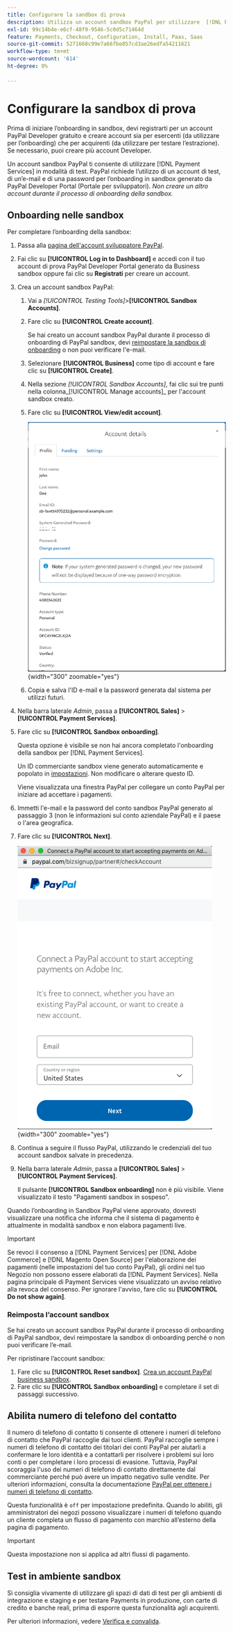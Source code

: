 ```yaml
---
title: Configurare la sandbox di prova
description: Utilizza un account sandbox PayPal per utilizzare  [!DNL Payment Services]  in modalità di test.
exl-id: 99c14b4e-e6cf-48f9-9546-5c0d5c71464d
feature: Payments, Checkout, Configuration, Install, Paas, Saas
source-git-commit: 5271668c99e7a66fbe857cd3ae26edfa54211621
workflow-type: tm+mt
source-wordcount: '614'
ht-degree: 0%

---
```


# Configurare la sandbox di prova

Prima di iniziare l’onboarding in sandbox, devi registrarti per un account PayPal Developer gratuito e creare account sia per esercenti (da utilizzare per l’onboarding) che per acquirenti (da utilizzare per testare l’estrazione). Se necessario, puoi creare più account Developer.

Un account sandbox PayPal ti consente di utilizzare [!DNL Payment Services] in modalità di test. PayPal richiede l’utilizzo di un account di test, di un’e-mail e di una password per l’onboarding in sandbox generato da PayPal Developer Portal (Portale per sviluppatori). *Non creare un altro account durante il processo di onboarding della sandbox.*

## Onboarding nelle sandbox

Per completare l’onboarding della sandbox:

1. Passa alla [pagina dell&#39;account sviluppatore PayPal](https://developer.paypal.com/developer/accounts/).
1. Fai clic su **[!UICONTROL Log in to Dashboard]** e accedi con il tuo account di prova PayPal Developer Portal generato da Business sandbox oppure fai clic su **Registrati** per creare un account.
1. Crea un account sandbox PayPal:
   1. Vai a _[!UICONTROL Testing Tools]_>**[!UICONTROL Sandbox Accounts]**.
   1. Fare clic su **[!UICONTROL Create account]**.

      Se hai creato un account sandbox PayPal durante il processo di onboarding di PayPal sandbox, devi [reimpostare la sandbox di onboarding](#reset-your-sandbox-account) o non puoi verificare l&#39;e-mail.

   1. Selezionare **[!UICONTROL Business]** come tipo di account e fare clic su **[!UICONTROL Create]**.
   1. Nella sezione _[!UICONTROL Sandbox Accounts]_, fai clic sui tre punti nella colonna_[!UICONTROL Manage accounts]_ per l&#39;account sandbox creato.
   1. Fare clic su **[!UICONTROL View/edit account]**.

      ![PayPal - Visualizza/Modifica account sandbox](assets/onboarding-viewedit-sandbox.png){width="300" zoomable="yes"}

   1. Copia e salva l&#39;ID e-mail e la password generata dal sistema per utilizzi futuri.

1. Nella barra laterale _Admin_, passa a **[!UICONTROL Sales]** > **[!UICONTROL Payment Services]**.
1. Fare clic su **[!UICONTROL Sandbox onboarding]**.

   Questa opzione è visibile se non hai ancora completato l&#39;onboarding della sandbox per [!DNL Payment Services].

   Un ID commerciante sandbox viene generato automaticamente e popolato in [impostazioni](settings.md). Non modificare o alterare questo ID.

   Viene visualizzata una finestra PayPal per collegare un conto PayPal per iniziare ad accettare i pagamenti.

1. Immetti l&#39;e-mail e la password del conto sandbox PayPal generato al passaggio 3 (non le informazioni sul conto aziendale PayPal) e il paese o l&#39;area geografica.
1. Fare clic su **[!UICONTROL Next]**.

   ![PayPal - Connetti conto PayPal per pagamenti](assets/paypal-connectacct.png){width="300" zoomable="yes"}

1. Continua a seguire il flusso PayPal, utilizzando le credenziali del tuo account sandbox salvate in precedenza.
1. Nella barra laterale _Admin_, passa a **[!UICONTROL Sales]** > **[!UICONTROL Payment Services]**.

   Il pulsante **[!UICONTROL Sandbox onboarding]** non è più visibile. Viene visualizzato il testo &quot;Pagamenti sandbox in sospeso&quot;.

Quando l’onboarding in Sandbox PayPal viene approvato, dovresti visualizzare una notifica che informa che il sistema di pagamento è attualmente in modalità sandbox e non elabora pagamenti live.

>[!IMPORTANT]
>
>Se revoci il consenso a [!DNL Payment Services] per [!DNL Adobe Commerce] e [!DNL Magento Open Source] per l&#39;elaborazione dei pagamenti (nelle impostazioni del tuo conto PayPal), gli ordini nel tuo Negozio non possono essere elaborati da [!DNL Payment Services]. Nella pagina principale di Payment Services viene visualizzato un avviso relativo alla revoca del consenso. Per ignorare l&#39;avviso, fare clic su **[!UICONTROL Do not show again]**.

### Reimposta l’account sandbox

Se hai creato un account sandbox PayPal durante il processo di onboarding di PayPal sandbox, devi reimpostare la sandbox di onboarding perché o non puoi verificare l’e-mail.

Per ripristinare l’account sandbox:

1. Fare clic su **[!UICONTROL Reset sandbox]**. [Crea un account PayPal business sandbox](https://developer.paypal.com/docs/api-basics/sandbox/accounts/#create-a-business-sandbox-account).
1. Fare clic su **[!UICONTROL Sandbox onboarding]** e completare il set di passaggi successivo.

## Abilita numero di telefono del contatto

Il numero di telefono di contatto ti consente di ottenere i numeri di telefono di contatto che PayPal raccoglie dai tuoi clienti. PayPal raccoglie sempre i numeri di telefono di contatto dei titolari dei conti PayPal per aiutarli a confermare le loro identità e a contattarli per risolvere i problemi sui loro conti o per completare i loro processi di evasione. Tuttavia, PayPal scoraggia l&#39;uso dei numeri di telefono di contatto direttamente dal commerciante perché può avere un impatto negativo sulle vendite. Per ulteriori informazioni, consulta la documentazione [PayPal per ottenere i numeri di telefono di contatto](https://www.sandbox.paypal.com/businessmanage/preferences/website).

Questa funzionalità è `off` per impostazione predefinita. Quando lo abiliti, gli amministratori dei negozi possono visualizzare i numeri di telefono quando un cliente completa un flusso di pagamento con marchio all’esterno della pagina di pagamento.

>[!IMPORTANT]
>
>Questa impostazione non si applica ad altri flussi di pagamento.

## Test in ambiente sandbox

Si consiglia vivamente di utilizzare gli spazi di dati di test per gli ambienti di integrazione e staging e per testare Payments in produzione, con carte di credito e banche reali, prima di esporre questa funzionalità agli acquirenti.

Per ulteriori informazioni, vedere [Verifica e convalida](test-validate.md).
